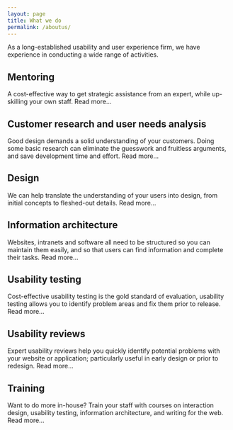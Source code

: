 ```yaml
---
layout: page
title: What we do
permalink: /aboutus/
---
```


<p class="lead">As a long-established usability and user experience firm, we have experience in conducting a wide range of activities.</p>

## Mentoring

A cost-effective way to get strategic assistance from an expert, while up-skilling your own staff. Read more…

## Customer research and user needs analysis

Good design demands a solid understanding of your customers. Doing some basic research can eliminate the guesswork and fruitless arguments, and save development time and effort. Read more…

## Design

We can help translate the understanding of your users into design, from initial concepts to fleshed-out details. Read more…

## Information architecture

Websites, intranets and software all need to be structured so you can maintain them easily, and so that users can find information and complete their tasks. Read more…

## Usability testing

Cost-effective usability testing is the gold standard of evaluation, usability testing allows you to identify problem areas and fix them prior to release. Read more…

## Usability reviews

Expert usability reviews help you quickly identify potential problems with your website or application; particularly useful in early design or prior to redesign. Read more…

## Training

Want to do more in-house? Train your staff with courses on interaction design, usability testing, information architecture, and writing for the web. Read more…